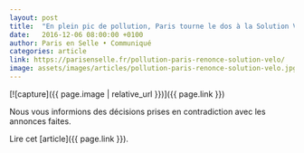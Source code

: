 ```yaml
---
layout: post
title:  "En plein pic de pollution, Paris tourne le dos à la Solution Vélo"
date:   2016-12-06 08:00:00 +0100
author: Paris en Selle • Communiqué
categories: article
link: https://parisenselle.fr/pollution-paris-renonce-solution-velo/
image: assets/images/articles/pollution-paris-renonce-solution-velo.jpg
---
```


[![capture]({{ page.image | relative_url }})]({{ page.link }})

Nous vous informions des décisions prises en contradiction avec les annonces faites.

Lire cet [article]({{ page.link }}).
